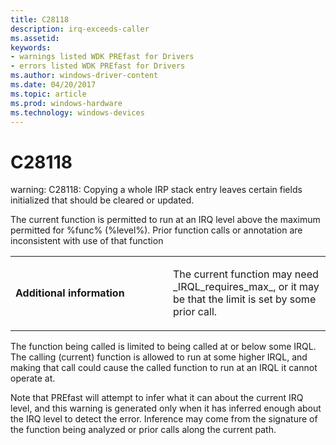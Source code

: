 ```yaml
---
title: C28118
description: irq-exceeds-caller
ms.assetid: 
keywords:
- warnings listed WDK PREfast for Drivers
- errors listed WDK PREfast for Drivers
ms.author: windows-driver-content
ms.date: 04/20/2017
ms.topic: article
ms.prod: windows-hardware
ms.technology: windows-devices
---
```


# C28118

warning: C28118: Copying a whole IRP stack entry leaves certain fields initialized that should be cleared or updated.

The current function is permitted to run at an IRQ level 
above the maximum permitted for %func% (%level%). 
Prior function calls or annotation are inconsistent with 
use of that function

<table>
<colgroup>
<col width="50%" />
<col width="50%" />
</colgroup>
<tbody>
<tr class="odd">
<td align="left"><p><strong>Additional information</strong></p></td>
<td align="left"><p>The current function may need _IRQL_requires_max_, or it may be that the limit is set by some prior call.</p></td>
</tr>
</tbody>
</table>

The function being called is limited to being called at 
or below some IRQL.  The calling (current) function is 
allowed to run at some higher IRQL, and making that call 
could cause the called function to run at an IRQL it 
cannot operate at.

Note that PREfast will attempt to infer what it can about 
the current IRQ level, and this warning is generated only
when it has inferred enough about the IRQ level to detect 
the error.  Inference may come from the signature of the 
function being analyzed or prior calls along the current 
path.
